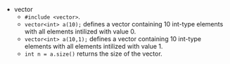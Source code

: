 + vector
  + `#include <vector>`.
  + `vector<int> a(10);` defines a vector containing 10 int-type elements with all elements intilized with value 0.
  + `vector<int> a(10,1);` defines a vector containing 10 int-type elements with all elements intilized with value 1.
  + `int n = a.size()` returns the size of the vector.
